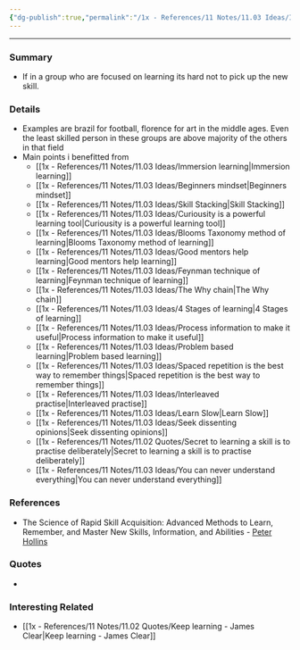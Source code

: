 ```yaml
---
{"dg-publish":true,"permalink":"/1x - References/11 Notes/11.03 Ideas/Immersion learning/","title":"Immersion learning","created":"2022-11-01T15:08:46.000+03:00","updated":"2024-02-14T20:18:29.407+03:00"}
---
```


---

### Summary
- If in a group who are focused on learning its hard not to pick up the new skill.

### Details
- Examples are brazil for football, florence for art in the middle ages. Even the least skilled person in these groups are above majority of the others in that field
- Main points i benefitted from
	- [[1x - References/11 Notes/11.03 Ideas/Immersion learning\|Immersion learning]]
	- [[1x - References/11 Notes/11.03 Ideas/Beginners mindset\|Beginners mindset]]
	- [[1x - References/11 Notes/11.03 Ideas/Skill Stacking\|Skill Stacking]]
	- [[1x - References/11 Notes/11.03 Ideas/Curiousity is a powerful learning tool\|Curiousity is a powerful learning tool]]
	- [[1x - References/11 Notes/11.03 Ideas/Blooms Taxonomy method of learning\|Blooms Taxonomy method of learning]]
	- [[1x - References/11 Notes/11.03 Ideas/Good mentors help learning\|Good mentors help learning]]
	- [[1x - References/11 Notes/11.03 Ideas/Feynman technique of learning\|Feynman technique of learning]]
	- [[1x - References/11 Notes/11.03 Ideas/The Why chain\|The Why chain]]
	- [[1x - References/11 Notes/11.03 Ideas/4 Stages of learning\|4 Stages of learning]]
	- [[1x - References/11 Notes/11.03 Ideas/Process information to make it useful\|Process information to make it useful]]
	- [[1x - References/11 Notes/11.03 Ideas/Problem based learning\|Problem based learning]]
	- [[1x - References/11 Notes/11.03 Ideas/Spaced repetition is the best way to remember things\|Spaced repetition is the best way to remember things]]
	- [[1x - References/11 Notes/11.03 Ideas/Interleaved practise\|Interleaved practise]]
	- [[1x - References/11 Notes/11.03 Ideas/Learn Slow\|Learn Slow]]
	- [[1x - References/11 Notes/11.03 Ideas/Seek dissenting opinions\|Seek dissenting opinions]]
	- [[1x - References/11 Notes/11.02 Quotes/Secret to learning a skill is to practise deliberately\|Secret to learning a skill is to practise deliberately]]
	- [[1x - References/11 Notes/11.03 Ideas/You can never understand everything\|You can never understand everything]]

### References
- The Science of Rapid Skill Acquisition: Advanced Methods to Learn, Remember, and Master New Skills, Information, and Abilities - [Peter Hollins](https://www.goodreads.com/author/show/16593818.Peter_Hollins)

### Quotes
-

### Interesting Related
- [[1x - References/11 Notes/11.02 Quotes/Keep learning - James Clear\|Keep learning - James Clear]]
